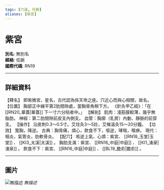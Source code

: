 ```yaml
---
tags: [穴道, 任脈]
aliases: [紫宮]
---
```


# 紫宮

**別名**: 無別名  
**經絡**: 任脈  
**國際代碼**: RN19  

---

## 詳細資料
【釋名】
即紫微宮，星名，古代認為係天帝之座。穴近心而與心相關，故名。
【位置】
胸部正中線平第2肋間隙處，當胸骨角稍下方。
《針灸甲乙經》：「在 [[RN20_華蓋|華蓋]] 下一寸六分陷者中。」
【解剖】
肌肉：淺筋膜較薄，幾乎無脂肪。
神經：第二肋間隙前皮支內側支。
血管：胸廓（乳房）內動、靜脈的前穿支。
【操作】
沿皮刺0.3～0.5寸。艾炷灸3～5壯，艾條溫灸15～20分鐘。
【功效】
寬胸，降逆。
古典：胸脅痛，煩心，飲食不下，嘔逆，哮喘，喉痹。
現代：咽炎，氣管炎，肋軟骨炎。
【配穴】
咳逆上氣、心煩：紫宮、 [[RN18_玉堂|玉堂]] 、 [[KI3_太溪|太溪]] 。
胸肋支滿：紫宮、 [[RN16_中庭|中庭]] 、 [[KI1_湧泉|湧泉]] 。
飲食不下：紫宮、 [[RN16_中庭|中庭]] 、 [[BL19_膽俞|膽俞]] 。

---

## 圖片
![無描述](https://yibian.hopto.org/pic/shu16/375.gif)
_無描述_

